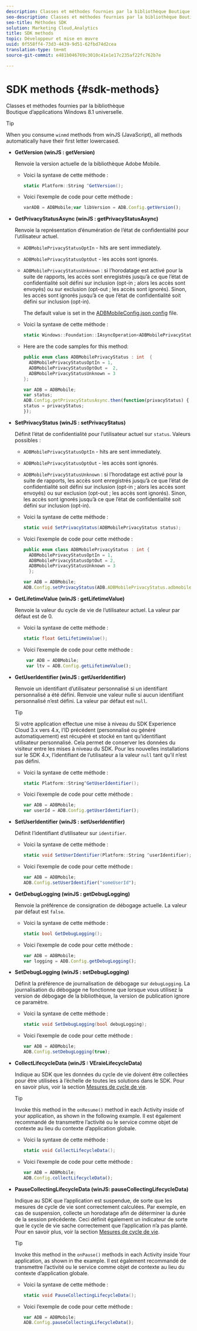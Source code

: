 ```yaml
---
description: Classes et méthodes fournies par la bibliothèque Boutique d’applications Windows 8.1 universelle.
seo-description: Classes et méthodes fournies par la bibliothèque Boutique d’applications Windows 8.1 universelle.
seo-title: Méthodes SDK
solution: Marketing Cloud,Analytics
title: SDK methods
topic: Développeur et mise en œuvre
uuid: 0f558ff4-73d3-4439-9d51-62fbd74d2cea
translation-type: tm+mt
source-git-commit: e481b046769c3010c41e1e17c235af22fc762b7e

---
```



# SDK methods {#sdk-methods}

Classes et méthodes fournies par la bibliothèque Boutique d’applications Windows 8.1 universelle.

>[!TIP]
>
>When you consume `winmd` methods from winJS (JavaScript), all methods automatically have their first letter lowercased.

* **GetVersion (winJS : getVersion)**

   Renvoie la version actuelle de la bibliothèque Adobe Mobile.

   * Voici la syntaxe de cette méthode :

      ```csharp
      static Platform::String ^GetVersion();
      ```

   * Voici l’exemple de code pour cette méthode :

      ```js
      varADB = ADBMobile;var libVersion = ADB.Config.getVersion(); 
      ```

* **GetPrivacyStatusAsync (winJS : getPrivacyStatusAsync)**

   Renvoie la représentation d’énumération de l’état de confidentialité pour l’utilisateur actuel.

   * `ADBMobilePrivacyStatusOptIn` - hits are sent immediately.
   * `ADBMobilePrivacyStatusOptOut` - les accès sont ignorés.
   * `ADBMobilePrivacyStatusUnknown` : si l’horodatage est activé pour la suite de rapports, les accès sont enregistrés jusqu’à ce que l’état de confidentialité soit défini sur inclusion (opt-in ; alors les accès sont envoyés) ou sur exclusion (opt-out ; les accès sont ignorés). Sinon, les accès sont ignorés jusqu’à ce que l’état de confidentialité soit défini sur inclusion (opt-in).

      The default value is set in the [ADBMobileConfig.json config](/help/windows-appstore/c-configuration/c.json.md) file.

   * Voici la syntaxe de cette méthode :

      ```csharp
      static Windows::Foundation::IAsyncOperation<ADBMobilePrivacyStatus> ^getPrivacyStatusAsync(); 
      ```

   * Here are the code samples for this method:

      ```csharp
      public enum class ADBMobilePrivacyStatus : int  {
        ADBMobilePrivacyStatusOptIn = 1, 
        ADBMobilePrivacyStatusOptOut =  2,
        ADBMobilePrivacyStatusUnknown = 3
      };
      ```

      ```js
      var ADB = ADBMobile;
      var status;
      ADB.Config.getPrivacyStatusAsync.then(function(privacyStatus) {
      status = privacyStatus;
      }); 
      ```

* **SetPrivacyStatus (winJS : setPrivacyStatus)**

   Définit l’état de confidentialité pour l’utilisateur actuel sur `status`. Valeurs possibles :

   * `ADBMobilePrivacyStatusOptIn` - hits are sent immediately.
   * `ADBMobilePrivacyStatusOptOut` - les accès sont ignorés.
   * `ADBMobilePrivacyStatusUnknown` : si l’horodatage est activé pour la suite de rapports, les accès sont enregistrés jusqu’à ce que l’état de confidentialité soit défini sur inclusion (opt-in ; alors les accès sont envoyés) ou sur exclusion (opt-out ; les accès sont ignorés). Sinon, les accès sont ignorés jusqu’à ce que l’état de confidentialité soit défini sur inclusion (opt-in).

   * Voici la syntaxe de cette méthode :

      ```csharp
      static void SetPrivacyStatus(ADBMobilePrivacyStatus status);
      ```

   * Voici l’exemple de code pour cette méthode :

      ```csharp
      public enum class ADBMobilePrivacyStatus : int {
        ADBMobilePrivacyStatusOptIn = 1,
        ADBMobilePrivacyStatusOptOut = 2,
        ADBMobilePrivacyStatusUnknown = 3
        }; 
      ```

      ```js
      var ADB = ADBMobile;
      ADB.Config.setPrivacyStatus(ADB.ADBMobilePrivacyStatus.adbmobilePrivacyStatusOptIn); 
      ```

* **GetLifetimeValue (winJS : getLifetimeValue)**

   Renvoie la valeur du cycle de vie de l’utilisateur actuel. La valeur par défaut est de 0.

   * Voici la syntaxe de cette méthode :

      ```csharp
      static float GetLifetimeValue();
      ```

   * Voici l’exemple de code pour cette méthode :

      ```js
       var ADB = ADBMobile;
       var ltv = ADB.Config.getLifetimeValue(); 
      ```

* **GetUserIdentifier (winJS : getUserIdentifier)**

   Renvoie un identifiant d’utilisateur personnalisé si un identifiant personnalisé a été défini. Renvoie une valeur nulle si aucun identifiant personnalisé n’est défini. La valeur par défaut est `null`.

   >[!TIP]
   >
   >Si votre application effectue une mise à niveau du SDK Experience Cloud 3.x vers 4.x, l’ID précédent (personnalisé ou généré automatiquement) est récupéré et stocké en tant qu’identifiant utilisateur personnalisé. Cela permet de conserver les données du visiteur entre les mises à niveau du SDK. Pour les nouvelles installations sur le SDK 4.x, l’identifiant de l’utilisateur a la valeur `null` tant qu’il n’est pas défini.

   * Voici la syntaxe de cette méthode :

      ```csharp
      static Platform::String^GetUserIdentifier();
      ```

   * Voici l’exemple de code pour cette méthode :

      ```js
      var ADB = ADBMobile;
      var userId = ADB.Config.getUserIdentifier(); 
      ```

* **SetUserIdentifier (winJS : setUserIdentifier)**

   Définit l’identifiant d’utilisateur sur `identifier`.

   * Voici la syntaxe de cette méthode :

      ```csharp
      static void SetUserIdentifier(Platform::String ^userIdentifier);
      ```

   * Voici l’exemple de code pour cette méthode :

      ```js
      var ADB = ADBMobile;
      ADB.Config.setUserIdentifier("someUserId"); 
      ```

* **GetDebugLogging (winJS : getDebugLogging)**

   Renvoie la préférence de consignation de débogage actuelle. La valeur par défaut est `false`.

   * Voici la syntaxe de cette méthode :

      ```csharp
      static bool GetDebugLogging(); 
      ```

   * Voici l’exemple de code pour cette méthode :

      ```js
      var ADB = ADBMobile;
      var logging = ADB.Config.getDebugLogging(); 
      ```

* **SetDebugLogging (winJS : setDebugLogging)**

   Définit la préférence de journalisation de débogage sur `debugLogging`. La journalisation du débogage ne fonctionne que lorsque vous utilisez la version de débogage de la bibliothèque, la version de publication ignore ce paramètre.

   * Voici la syntaxe de cette méthode :

      ```csharp
      static void SetDebugLogging(bool debugLogging); 
      ```

   * Voici l’exemple de code pour cette méthode :

      ```js
      var ADB = ADBMobile;
      ADB.Config.setDebugLogging(true); 
      ```

* **CollectLifecycleData (winJS : VEraieLifecycleData)**

   Indique au SDK que les données du cycle de vie doivent être collectées pour être utilisées à l’échelle de toutes les solutions dans le SDK. Pour en savoir plus, voir la section [Mesures de cycle de vie](/help/windows-appstore/metrics.md).

   >[!TIP]
   >
   >Invoke this method in the `onResume()` method in each Activity inside of your application, as shown in the following example. Il est également recommandé de transmettre l’activité ou le service comme objet de contexte au lieu du contexte d’application globale.

   * Voici la syntaxe de cette méthode :

      ```csharp
      static void CollectLifecycleData();
      ```

   * Voici l’exemple de code pour cette méthode :

      ```js
      var ADB = ADBMobile;
      ADB.Config.collectLifecycleData(); 
      ```

* **PauseCollecting&#x200B;LifecycleData (winJS: pauseCollecting&#x200B;LifecycleData)**

   Indique au SDK que l’application est suspendue, de sorte que les mesures de cycle de vie sont correctement calculées. Par exemple, en cas de suspension, collecte un horodatage afin de déterminer la durée de la session précédente. Ceci définit également un indicateur de sorte que le cycle de vie sache correctement que l’application n’a pas planté. Pour en savoir plus, voir la section [Mesures de cycle de vie](/help/windows-appstore/metrics.md).

   >[!TIP]
   >
   >Invoke this method in the `onPause()` methods in each Activity inside Your application, as shown in the example. Il est également recommandé de transmettre l’activité ou le service comme objet de contexte au lieu du contexte d’application globale.

   * Voici la syntaxe de cette méthode :

      ```csharp
      static void PauseCollectingLifecycleData();
      ```

   * Voici l’exemple de code pour cette méthode :

      ```js
      var ADB = ADBMobile;
      ADB.Config.pauseCollectingLifecycleData();
      ```
